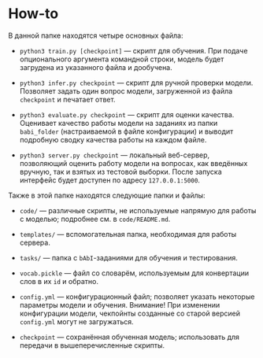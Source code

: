 # How-to

В данной папке находятся четыре основных файла:

* `python3 train.py [checkpoint]` — скрипт для обучения. При подаче опционального аргумента командной строки,
  модель будет загрудена из указанного файла и дообучена.

* `python3 infer.py checkpoint` — скрипт для ручной проверки модели. Позволяет задать один вопрос модели,
  загруженной из файла `checkpoint` и печатает ответ.

* `python3 evaluate.py checkpoint` — скрипт для оценки качества. Оценивает качество работы
  модели на заданиях из папки `babi_folder` (настраиваемой в файле конфигурации) и выводит подробную сводку
  качества работы на каждом файле.

* `python3 server.py checkpoint` — локальный веб-сервер, позволяющий оценить работу модели на вопросах, как
  введённых вручную, так и взятых из тестовой выборки. После запуска интерфейс будет доступен по адресу
  `127.0.0.1:5000`.


Также в этой папке находятся следующие папки и файлы:

* `code/` — различные скрипты, не используемые напрямую для работы с моделью; подробнее см. в
  `code/README.md`.

* `templates/` — вспомогательная папка, необходимая для работы сервера.

* `tasks/` — папка с `bAbI`-заданиями для обучения и тестирования.

* `vocab.pickle` — файл со словарём, используемым для конвертации слов в их `id` и обратно.

* `config.yml` — конфигурационный файл; позволяет указать некоторые параметры модели и обучения. Внимание!
  При изменении конфигурации модели, чекпойнты созданные со старой версией `config.yml` могут не загружаться.

* `checkpoint` — сохранённая обученная модель; использовать для передачи в вышеперечисленные скрипты.
